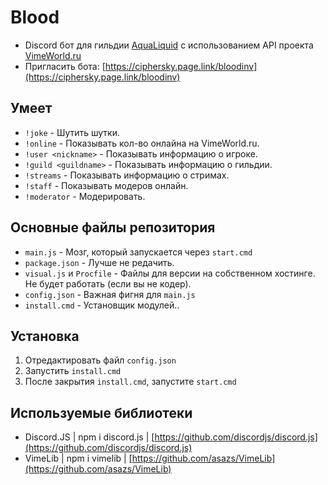 # Blood
- Discord бот для гильдии [AquaLiquid](https://vk.com/aqua.liquid) с использованием API проекта [VimeWorld.ru](https://vimeworld.ru)
- Пригласить бота: [https://ciphersky.page.link/bloodinv](https://ciphersky.page.link/bloodinv)

## Умеет
- `!joke` - Шутить шутки.
- `!online` - Показывать кол-во онлайна на VimeWorld.ru.
- `!user <nickname>` - Показывать информацию о игроке.
- `!guild <guildname>` - Показывать информацию о гильдии.
- `!streams` - Показывать информацию о стримах.
- `!staff` - Показывать модеров онлайн.
- `!moderator` - Модерировать.

## Основные файлы репозитория
- `main.js` - Мозг, который запускается через `start.cmd`
- `package.json` - Лучше не редачить.
- `visual.js` и `Procfile` - Файлы для версии на собственном хостинге. Не будет работать (если вы не кодер).
- `config.json` - Важная фигня для `main.js`
- `install.cmd` - Установщик модулей..

## Установка
1. Отредактировать файл `config.json`
2. Запустить `install.cmd`
3. После закрытия `install.cmd`, запустите `start.cmd`

## Используемые библиотеки
- Discord.JS | npm i discord.js | [https://github.com/discordjs/discord.js](https://github.com/discordjs/discord.js)
- VimeLib | npm i vimelib | [https://github.com/asazs/VimeLib](https://github.com/asazs/VimeLib)
